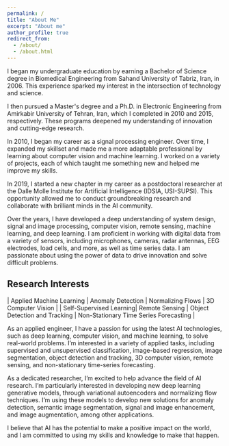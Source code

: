 ```yaml
---
permalink: /
title: "About Me"
excerpt: "About me"
author_profile: true
redirect_from: 
  - /about/
  - /about.html
---
```


I began my undergraduate education by earning a Bachelor of Science degree in Biomedical Engineering from Sahand University of Tabriz, Iran, in 2006. This experience sparked my interest in the intersection of technology and science.

I then pursued a Master's degree and a Ph.D. in Electronic Engineering from Amirkabir University of Tehran, Iran, which I completed in 2010 and 2015, respectively. These programs deepened my understanding of innovation and cutting-edge research.

In 2010, I began my career as a signal processing engineer. Over time, I expanded my skillset and made me a more adaptable professional by learning about computer vision and machine learning. I worked on a variety of projects, each of which taught me something new and helped me improve my skills.

In 2019, I started a new chapter in my career as a postdoctoral researcher at the Dalle Molle Institute for Artificial Intelligence (IDSIA, USI-SUPSI). This opportunity allowed me to conduct groundbreaking research and collaborate with brilliant minds in the AI community.

Over the years, I have developed a deep understanding of system design, signal and image processing, computer vision, remote sensing, machine learning, and deep learning. I am proficient in working with digital data from a variety of sensors, including microphones, cameras, radar antennas, EEG electrodes, load cells, and more, as well as time series data. I am passionate about using the power of data to drive innovation and solve difficult problems.

## Research Interests

| Applied Machine Learning | Anomaly Detection | Normalizing Flows | 3D Computer Vision |
| Self-Supervised Learning| Remote Sensing | Object Detection and Tracking | Non-Stationary Time Series Forecasting |

As an applied engineer, I have a passion for using the latest AI technologies, such as deep learning, computer vision, and machine learning, to solve real-world problems. I’m interested in a variety of applied tasks, including supervised and unsupervised classification, image-based regression, image segmentation, object detection and tracking, 3D computer vision, remote sensing, and non-stationary time-series forecasting.

As a dedicated researcher, I’m excited to help advance the field of AI research. I’m particularly interested in developing new deep learning generative models, through variational autoencoders and normalizing flow techniques. I’m using these models to develop new solutions for anomaly detection, semantic image segmentation, signal and image enhancement, and image augmentation, among other applications.

I believe that AI has the potential to make a positive impact on the world, and I am committed to using my skills and knowledge to make that happen.
